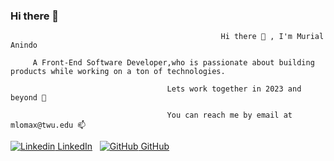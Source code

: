 ### Hi there 👋 

<!--
**twentymurial33/twentymurial33** is a ✨ _special_ ✨ repository because its `README.md` (this file) appears on your GitHub profile.

Here are some ideas to get you started:

Hi there 👋 , I'm Murial Anindo
- 👯 I’m looking to collaborate on startup projects 
- 💬 Ask me about anything
- 📫 How to reach me: mlomax@twu.edu | 713-962-0931
- 📫 Started https://medium.com/@mlomax_46744 
-->

                                                   Hi there 👋 , I'm Murial Anindo
                                                 
         A Front-End Software Developer,who is passionate about building products while working on a ton of technologies.
         
                                       Lets work together in 2023 and beyond 👯 
                                       
                                       You can reach me by email at mlomax@twu.edu 📫 
                                       
                                       
                                      

[![Linkedin](https://i.stack.imgur.com/gVE0j.png) LinkedIn](https://www.linkedin.com/in/murial-anindo/)
&nbsp;
[![GitHub](https://i.stack.imgur.com/tskMh.png) GitHub](https://github.com/twentymurial33/)
